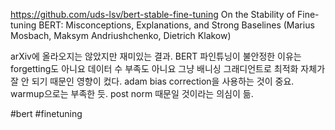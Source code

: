 https://github.com/uds-lsv/bert-stable-fine-tuning
On the Stability of Fine-tuning BERT: Misconceptions, Explanations, and Strong Baselines (Marius Mosbach, Maksym Andriushchenko, Dietrich Klakow)

arXiv에 올라오지는 않았지만 재미있는 결과. BERT 파인튜닝이 불안정한 이유는 forgetting도 아니요 데이터 수 부족도 아니요 그냥 배니싱 그래디언트로 최적화 자체가 잘 안 되기 때문인 영향이 컸다. adam bias correction을 사용하는 것이 중요. warmup으로는 부족한 듯. post norm 때문일 것이라는 의심이 듦.

#bert #finetuning